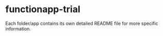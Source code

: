 # functionapp-trial

Each folder/app contains its own detailed README file for more specific information.